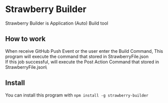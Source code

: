 # Strawberry Builder
Strawberry Builder is Application (Auto) Build tool
## How to work
When receive GitHub Push Event or the user enter the Build Command,
This program will execute the command that stored in StrawberryFile.json\
If this job successful, will execute the Post Action Command that stored in StrawberryFile.json\
## Install
You can install this program with `npm install -g strawberry-builder`